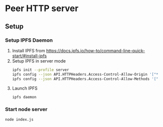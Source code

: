 # Peer HTTP server

## Setup 

### Setup IPFS Daemon

1. Install IPFS from https://docs.ipfs.io/how-to/command-line-quick-start/#install-ipfs
2. Setup IPFS in server mode
    ```bash
    ipfs init --profile server
    ipfs config --json API.HTTPHeaders.Access-Control-Allow-Origin '["*"]'
    ipfs config --json API.HTTPHeaders.Access-Control-Allow-Methods '["PUT", "GET", "POST"]'
    ```
3. Launch IPFS
    ```bash
    ipfs daemon
    ```

### Start node server
```bash
node index.js
```
